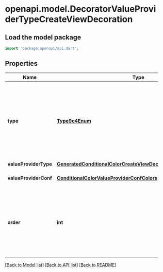 # openapi.model.DecoratorValueProviderTypeCreateViewDecoration

## Load the model package
```dart
import 'package:openapi/api.dart';
```

## Properties
Name | Type | Description | Notes
------------ | ------------- | ------------- | -------------
**type** | [**Type9c4Enum**](Type9c4Enum.md) | The decorator type. This is then interpreted by the frontend to display the decoration.  * `left_border_color` - left_border_color * `background_color` - background_color | 
**valueProviderType** | [**GeneratedConditionalColorCreateViewDecorationValueProviderType**](GeneratedConditionalColorCreateViewDecorationValueProviderType.md) |  | [optional] 
**valueProviderConf** | [**ConditionalColorValueProviderConfColors**](ConditionalColorValueProviderConfColors.md) | The configuration of the value provider | [optional] 
**order** | **int** | The position of the decorator has within the view, lowest first. If there is another decorator with the same order value then the decorator with the lowest id must be shown first. | [optional] 

[[Back to Model list]](../README.md#documentation-for-models) [[Back to API list]](../README.md#documentation-for-api-endpoints) [[Back to README]](../README.md)


